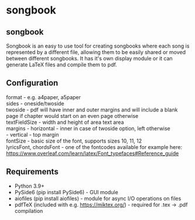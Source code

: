   # songbook
  
  ## songbook

  Songbook is an easy to use tool for creating songbooks where each song is represented by a different file, allowing them to be easily shared or moved between different songbooks. It has it's own display module or it can generate LaTeX files and compile them to pdf.

  ## Configuration

  format - e.g. a4paper, a5paper\
  sides - oneside/twoside\
  twoside - pdf will have inner and outer margins and will include a blank page if chapter would start on an even page otherwise\
  textFieldSize - width and height of area text area\
  margins - horizontal - inner in case of twoside option, left otherwise\
          - vertical - top margin\
  fontSize - basic size of the font, supports sizes 10, 11, 12\
  lyricsFont, chordsFont - one of the fontcodes available for example here: https://www.overleaf.com/learn/latex/Font_typefaces#Reference_guide
  

  ## Requirements
  
  - Python 3.9+
  - PySide6 (pip install PySide6) - GUI module
  - aiofiles (pip install aiofiles) - module for async I/O operations on files
  - pdfTeX (included with e.g. https://miktex.org/) - required for .tex -> .pdf compilation
